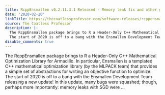 ```yaml
---
title: RcppEnsmallen v0.2.11.3.1 Released - Memory leak fix and other goodies!
date: '2020-02-20'
linkTitle: https://thecoatlessprofessor.com/software-releases/rcppensmallen/rcppensmallen-v0.2.11.3.1-released-memory-leak-fix-and-other-goodies/
source: The Coatless Professor
description: |-
  The RcppEnsmallen package brings to R a Header-Only C++ Mathematical Optimization Library for Armadillo. In particular, Ensmallen is a templated C++ mathematical optimization library (by the MLPACK team) that provides a simple set of abstractions for writing an objective function to optimize.
  The start of 2020 is off to a bang with the Ensmallen Development Team releasing a new update! In this update, many bugs were squashed; though, perhaps more importantly: memory leaks with SGD were ...
disable_comments: true
---
```

The RcppEnsmallen package brings to R a Header-Only C++ Mathematical Optimization Library for Armadillo. In particular, Ensmallen is a templated C++ mathematical optimization library (by the MLPACK team) that provides a simple set of abstractions for writing an objective function to optimize.
The start of 2020 is off to a bang with the Ensmallen Development Team releasing a new update! In this update, many bugs were squashed; though, perhaps more importantly: memory leaks with SGD were ...